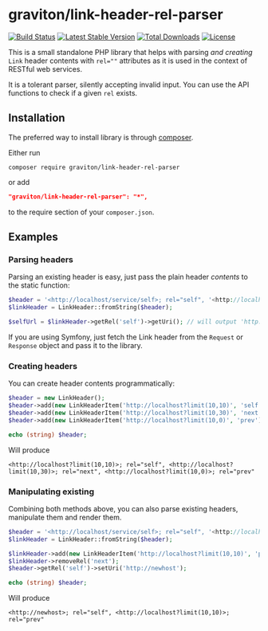 # graviton/link-header-rel-parser

[![Build Status](https://travis-ci.org/libgraviton/link-header-rel-parser.svg?branch=master)](https://travis-ci.org/libgraviton/link-header-rel-parser) [![Latest Stable Version](https://poser.pugx.org/graviton/link-header-rel-parser/v/stable.svg)](https://packagist.org/packages/graviton/link-header-rel-parser) [![Total Downloads](https://poser.pugx.org/graviton/link-header-rel-parser/downloads.svg)](https://packagist.org/packages/graviton/link-header-rel-parser) [![License](https://poser.pugx.org/graviton/link-header-rel-parser/license.svg)](https://packagist.org/packages/graviton/link-header-rel-parser)

This is a small standalone PHP library that helps with parsing _and creating_ `Link` header contents with `rel=""` attributes
as it is used in the context of RESTful web services.

It is a tolerant parser, silently accepting invalid input. You can use the API functions to check if a given `rel` exists.

## Installation

The preferred way to install library is through [composer](http://getcomposer.org/download/).

Either run

```
composer require graviton/link-header-rel-parser
```

or add

```json
"graviton/link-header-rel-parser": "*",
```

to the require section of your `composer.json`.

## Examples

### Parsing headers

Parsing an existing header is easy, just pass the plain header _contents_ to the static function:

```php
$header = '<http://localhost/service/self>; rel="self", '<http://localhost/service/next>; rel="next"';
$linkHeader = LinkHeader::fromString($header);

$selfUrl = $linkHeader->getRel('self')->getUri(); // will output 'http://localhost/service/self'
```

If you are using Symfony, just fetch the Link header from the `Request` or `Response` object and pass it to the library. 


### Creating headers

You can create header contents programmatically:

```php
$header = new LinkHeader();
$header->add(new LinkHeaderItem('http://localhost?limit(10,10)', 'self'));
$header->add(new LinkHeaderItem('http://localhost?limit(10,30)', 'next'));
$header->add(new LinkHeaderItem('http://localhost?limit(10,0)', 'prev'));

echo (string) $header;
```

Will produce

```
<http://localhost?limit(10,10)>; rel="self", <http://localhost?limit(10,30)>; rel="next", <http://localhost?limit(10,0)>; rel="prev"
```

### Manipulating existing

Combining both methods above, you can also parse existing headers, manipulate them and render them.

```php
$header = '<http://localhost/service/self>; rel="self", '<http://localhost/service/next>; rel="next"';
$linkHeader = LinkHeader::fromString($header);

$linkHeader->add(new LinkHeaderItem('http://localhost?limit(10,10)', 'prev'));
$linkHeader->removeRel('next');
$header->getRel('self')->setUri('http://newhost');

echo (string) $header;
```

Will produce

```
<http://newhost>; rel="self", <http://localhost?limit(10,10)>; rel="prev"
```
